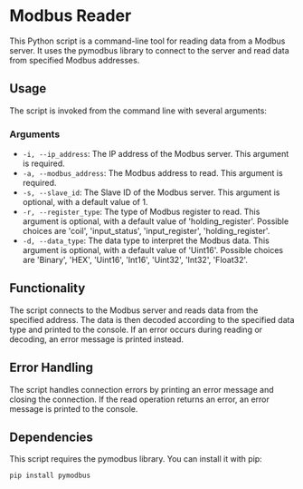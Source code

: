 # Modbus Reader

This Python script is a command-line tool for reading data from a Modbus server. It uses the pymodbus library to connect to the server and read data from specified Modbus addresses.

## Usage

The script is invoked from the command line with several arguments:

### Arguments
- `-i, --ip_address`: The IP address of the Modbus server. This argument is required.
- `-a, --modbus_address`: The Modbus address to read. This argument is required.
- `-s, --slave_id`: The Slave ID of the Modbus server. This argument is optional, with a default value of 1.
- `-r, --register_type`: The type of Modbus register to read. This argument is optional, with a default value of 'holding_register'. Possible choices are 'coil', 'input_status', 'input_register', 'holding_register'.
- `-d, --data_type`: The data type to interpret the Modbus data. This argument is optional, with a default value of 'Uint16'. Possible choices are 'Binary', 'HEX', 'Uint16', 'Int16', 'Uint32', 'Int32', 'Float32'.

## Functionality

The script connects to the Modbus server and reads data from the specified address. The data is then decoded according to the specified data type and printed to the console. If an error occurs during reading or decoding, an error message is printed instead.

## Error Handling

The script handles connection errors by printing an error message and closing the connection. If the read operation returns an error, an error message is printed to the console.

## Dependencies

This script requires the pymodbus library. You can install it with pip:

```pip install pymodbus```